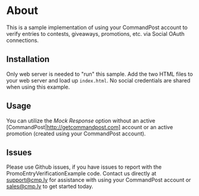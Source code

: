 # About
This is a sample implementation of using your CommandPost account to verify entries to contests, giveaways, promotions, etc.
via Social OAuth connections.

## Installation
Only web server is needed to "run" this sample.  Add the two HTML files to your web server and load up `index.html`. No 
social credentials are shared when using this example.

## Usage
You can utilize the _Mock Response_ option without an active [CommandPost|http://getcommandpost.com] account or an active
promotion (created using your CommandPost account).

## Issues
Please use Github issues, if you have issues to report with the PromoEntryVerificationExample code.  Contact us directly
at support@cmp.ly for assistance with using your CommandPost account or sales@cmp.ly to get started today.
